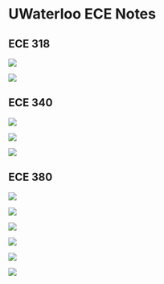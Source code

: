 # UWaterloo ECE Notes



## ECE 318

<a href = "Signals&Systems/Fourier.html">![](https://img.shields.io/badge/Signals%20%26%20Systems-Fourier-important)</a>

<a href = "AnalogCommunication/Energy&Power.html">![](https://img.shields.io/badge/Analog%20Communication-Energy%20&%20Power-red)</a>



## ECE 340

<a href = "Circuits/BJTs.html">![](https://img.shields.io/badge/Circuits-BJTs-brightgreen)</a>

<a href = "Circuits/MOSFETs.html">![](https://img.shields.io/badge/Circuits-MOSFETs-brightgreen)</a>

<a href = "Circuits/AnalysisOfTransistorAmplifiers.html">![](https://img.shields.io/badge/Circuits-Analysis%20Of%20Transistor%20Amplifiers-brightgreen)</a>



## ECE 380

<a href = "Signals&Systems/Laplace.html">![](https://img.shields.io/badge/Signals%20%26%20Systems-Laplace-important)</a>

<a href = "ControlSystems/BodePlots.html">![](https://img.shields.io/badge/Control%20Systems-Bode%20Plots-blue)</a>

<a href = "ControlSystems/FirstOrderSystems.html">![](https://img.shields.io/badge/Control%20Systems-First%20Order%20Systems-blue)</a>

<a href = "ControlSystems/SecondOrderSystems.html">![](https://img.shields.io/badge/Control%20Systems-Second%20Order%20Systems-blue)</a>

<a href = "ControlSystems/ReferenceTracking.html">![](https://img.shields.io/badge/Control%20Systems-Reference%20Tracking-blue)</a>

<a href = "ControlSystems/Stability.html">![](https://img.shields.io/badge/Control%20Systems-Stability-blue)</a>